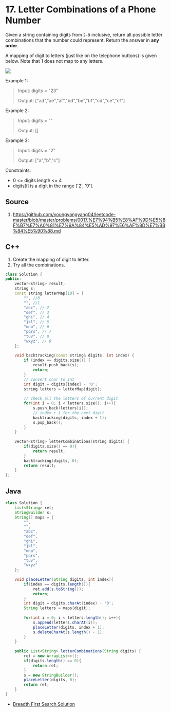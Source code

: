 # 17. Letter Combinations of a Phone Number

Given a string containing digits from `2-9` inclusive, return all possible letter combinations that the number could represent. Return the answer in **any order**.

A mapping of digit to letters (just like on the telephone buttons) is given below. Note that 1 does not map to any letters.

![](https://upload.wikimedia.org/wikipedia/commons/thumb/7/73/Telephone-keypad2.svg/200px-Telephone-keypad2.svg.png)

Example 1:

> Input: digits = "23"
> 
> Output: ["ad","ae","af","bd","be","bf","cd","ce","cf"]

Example 2:

> Input: digits = ""
> 
> Output: []

Example 3:

> Input: digits = "2"
> 
> Output: ["a","b","c"]

Constraints:

* 0 <= digits.length <= 4
* digits[i] is a digit in the range ['2', '9'].

## Source
1. https://github.com/youngyangyang04/leetcode-master/blob/master/problems/0017.%E7%94%B5%E8%AF%9D%E5%8F%B7%E7%A0%81%E7%9A%84%E5%AD%97%E6%AF%8D%E7%BB%84%E5%90%88.md

## C++

1. Create the mapping of digit to letter.
2. Try all the combinations.
```c++
class Solution {
public:
    vector<string> result;
    string s;
    const string letterMap[10] = {
        "", //0
        "", //1
        "abc", // 2
        "def", // 3
        "ghi", // 4
        "jkl", // 5
        "mno", // 6
        "pqrs", // 7
        "tuv", // 8
        "wxyz", // 9        
    };
    
    void backtracking(const string& digits, int index) {
        if (index == digits.size()) {
            result.push_back(s);
            return;
        }
        // convert char to int
        int digit = digits[index] - '0';
        string letters = letterMap[digit];
        
        // check all the letters of current digit
        for(int i = 0; i < letters.size(); i++){
            s.push_back(letters[i]);
            // index + 1 for the next digit
            backtracking(digits, index + 1);
            s.pop_back();
        }
    }
    
    vector<string> letterCombinations(string digits) {
        if(digits.size() == 0){
            return result;
        }
        backtracking(digits, 0);
        return result;
    }
};
```

## Java

```Java
class Solution {
    List<String> ret;
    StringBuilder s;
    String[] maps = {
        "",
        "",
        "abc",
        "def",
        "ghi",
        "jkl",
        "mno",
        "pqrs",
        "tuv",
        "wxyz"
    };
    
    void placeLetter(String digits, int index){
        if(index == digits.length()){
            ret.add(s.toString());
            return;
        }
        int digit = digits.charAt(index) - '0';
        String letters = maps[digit];
        
        for(int i = 0; i < letters.length(); i++){
            s.append(letters.charAt(i));
            placeLetter(digits, index + 1);
            s.deleteCharAt(s.length() - 1);
        }
    }
    
    public List<String> letterCombinations(String digits) {
        ret = new ArrayList<>();
        if(digits.length() == 0){
            return ret;
        }
        s = new StringBuilder();
        placeLetter(digits, 0);
        return ret;           
    }
}
```

* [Breadth First Search Solution](../breadth-first-search/17.-letter-combinations-of-a-phone-number.md)
